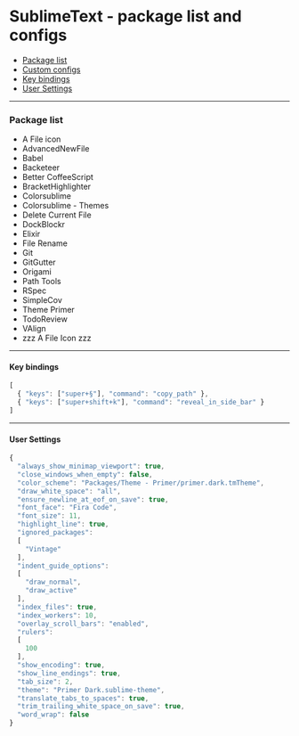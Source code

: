 # SublimeText - package list and configs

- [Package list](#package-list)
- [Custom configs](#configs)
- [Key bindings](#key-bindings)
- [User Settings](#user-settings)

----

### Package list

- A File icon
- AdvancedNewFile
- Babel
- Backeteer
- Better CoffeeScript
- BracketHighlighter
- Colorsublime
- Colorsublime - Themes
- Delete Current File
- DockBlockr
- Elixir
- File Rename
- Git
- GitGutter
- Origami
- Path Tools
- RSpec
- SimpleCov
- Theme Primer
- TodoReview
- VAlign
- zzz A File Icon zzz

----

#### Key bindings

```javascript
[
  { "keys": ["super+§"], "command": "copy_path" },
  { "keys": ["super+shift+k"], "command": "reveal_in_side_bar" }
]

```

---

#### User Settings

```javascript
{
  "always_show_minimap_viewport": true,
  "close_windows_when_empty": false,
  "color_scheme": "Packages/Theme - Primer/primer.dark.tmTheme",
  "draw_white_space": "all",
  "ensure_newline_at_eof_on_save": true,
  "font_face": "Fira Code",
  "font_size": 11,
  "highlight_line": true,
  "ignored_packages":
  [
    "Vintage"
  ],
  "indent_guide_options":
  [
    "draw_normal",
    "draw_active"
  ],
  "index_files": true,
  "index_workers": 10,
  "overlay_scroll_bars": "enabled",
  "rulers":
  [
    100
  ],
  "show_encoding": true,
  "show_line_endings": true,
  "tab_size": 2,
  "theme": "Primer Dark.sublime-theme",
  "translate_tabs_to_spaces": true,
  "trim_trailing_white_space_on_save": true,
  "word_wrap": false
}
```
